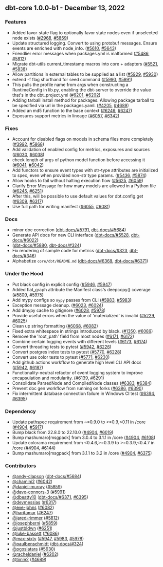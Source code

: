 ## dbt-core 1.0.0-b1 - December 13, 2022

### Features

- Added favor-state flag to optionally favor state nodes even if unselected node exists ([#2968](https://github.com/dbt-labs/dbt-core/issues/2968), [#5859](https://github.com/dbt-labs/dbt-core/pull/5859))
- Update structured logging. Convert to using protobuf messages. Ensure events are enriched with node_info. ([#5610](https://github.com/dbt-labs/dbt-core/issues/5610), [#5643](https://github.com/dbt-labs/dbt-core/pull/5643))
- Friendlier error messages when packages.yml is malformed ([#5486](https://github.com/dbt-labs/dbt-core/issues/5486), [#5812](https://github.com/dbt-labs/dbt-core/pull/5812))
- Migrate dbt-utils current_timestamp macros into core + adapters ([#5521](https://github.com/dbt-labs/dbt-core/issues/5521), [#5838](https://github.com/dbt-labs/dbt-core/pull/5838))
- Allow partitions in external tables to be supplied as a list ([#5929](https://github.com/dbt-labs/dbt-core/issues/5929), [#5930](https://github.com/dbt-labs/dbt-core/pull/5930))
- extend -f flag shorthand for seed command ([#5990](https://github.com/dbt-labs/dbt-core/issues/5990), [#5991](https://github.com/dbt-labs/dbt-core/pull/5991))
- This pulls the profile name from args when constructing a RuntimeConfig in lib.py, enabling the dbt-server to override the value that's in the dbt_project.yml ([#6201](https://github.com/dbt-labs/dbt-core/issues/6201), [#6202](https://github.com/dbt-labs/dbt-core/pull/6202))
- Adding tarball install method for packages. Allowing package tarball to be specified via url in the packages.yaml. ([#4205](https://github.com/dbt-labs/dbt-core/issues/4205), [#4689](https://github.com/dbt-labs/dbt-core/pull/4689))
- Added an md5 function to the base context ([#6246](https://github.com/dbt-labs/dbt-core/issues/6246), [#6247](https://github.com/dbt-labs/dbt-core/pull/6247))
- Exposures support metrics in lineage ([#6057](https://github.com/dbt-labs/dbt-core/issues/6057), [#6342](https://github.com/dbt-labs/dbt-core/pull/6342))

### Fixes

- Account for disabled flags on models in schema files more completely ([#3992](https://github.com/dbt-labs/dbt-core/issues/3992), [#5868](https://github.com/dbt-labs/dbt-core/pull/5868))
- Add validation of enabled config for metrics, exposures and sources ([#6030](https://github.com/dbt-labs/dbt-core/issues/6030), [#6038](https://github.com/dbt-labs/dbt-core/pull/6038))
- check length of args of python model function before accessing it ([#6041](https://github.com/dbt-labs/dbt-core/issues/6041), [#6042](https://github.com/dbt-labs/dbt-core/pull/6042))
- Add functors to ensure event types with str-type attributes are initialized to spec, even when provided non-str type params. ([#5436](https://github.com/dbt-labs/dbt-core/issues/5436), [#5874](https://github.com/dbt-labs/dbt-core/pull/5874))
- Allow hooks to fail without halting execution flow ([#5625](https://github.com/dbt-labs/dbt-core/issues/5625), [#6059](https://github.com/dbt-labs/dbt-core/pull/6059))
- Clarify Error Message for how many models are allowed in a Python file ([#6245](https://github.com/dbt-labs/dbt-core/issues/6245), [#6251](https://github.com/dbt-labs/dbt-core/pull/6251))
- After this, will be possible to use default values for dbt.config.get ([#6309](https://github.com/dbt-labs/dbt-core/issues/6309), [#6317](https://github.com/dbt-labs/dbt-core/pull/6317))
- Use full path for writing manifest ([#6055](https://github.com/dbt-labs/dbt-core/issues/6055), [#6081](https://github.com/dbt-labs/dbt-core/pull/6081))

### Docs

- minor doc correction ([dbt-docs/#5791](https://github.com/dbt-labs/dbt-docs/issues/5791), [dbt-docs/#5684](https://github.com/dbt-labs/dbt-docs/pull/5684))
- Generate API docs for new CLI interface ([dbt-docs/#5528](https://github.com/dbt-labs/dbt-docs/issues/5528), [dbt-docs/#6022](https://github.com/dbt-labs/dbt-docs/pull/6022))
-  ([dbt-docs/#5880](https://github.com/dbt-labs/dbt-docs/issues/5880), [dbt-docs/#324](https://github.com/dbt-labs/dbt-docs/pull/324))
- Fix rendering of sample code for metrics ([dbt-docs/#323](https://github.com/dbt-labs/dbt-docs/issues/323), [dbt-docs/#346](https://github.com/dbt-labs/dbt-docs/pull/346))
- Alphabetize `core/dbt/README.md` ([dbt-docs/#6368](https://github.com/dbt-labs/dbt-docs/issues/6368), [dbt-docs/#6371](https://github.com/dbt-labs/dbt-docs/pull/6371))

### Under the Hood

- Put black config in explicit config ([#5946](https://github.com/dbt-labs/dbt-core/issues/5946), [#5947](https://github.com/dbt-labs/dbt-core/pull/5947))
- Added flat_graph attribute the Manifest class's deepcopy() coverage ([#5809](https://github.com/dbt-labs/dbt-core/issues/5809), [#5975](https://github.com/dbt-labs/dbt-core/pull/5975))
- Add mypy configs so `mypy` passes from CLI ([#5983](https://github.com/dbt-labs/dbt-core/issues/5983), [#5983](https://github.com/dbt-labs/dbt-core/pull/5983))
- Exception message cleanup. ([#6023](https://github.com/dbt-labs/dbt-core/issues/6023), [#6024](https://github.com/dbt-labs/dbt-core/pull/6024))
- Add dmypy cache to gitignore ([#6028](https://github.com/dbt-labs/dbt-core/issues/6028), [#5978](https://github.com/dbt-labs/dbt-core/pull/5978))
- Provide useful errors when the value of 'materialized' is invalid ([#5229](https://github.com/dbt-labs/dbt-core/issues/5229), [#6025](https://github.com/dbt-labs/dbt-core/pull/6025))
- Clean up string formatting ([#6068](https://github.com/dbt-labs/dbt-core/issues/6068), [#6082](https://github.com/dbt-labs/dbt-core/pull/6082))
- Fixed extra whitespace in strings introduced by black. ([#1350](https://github.com/dbt-labs/dbt-core/issues/1350), [#6086](https://github.com/dbt-labs/dbt-core/pull/6086))
- Remove the 'root_path' field from most nodes ([#6171](https://github.com/dbt-labs/dbt-core/issues/6171), [#6172](https://github.com/dbt-labs/dbt-core/pull/6172))
- Combine certain logging events with different levels ([#6173](https://github.com/dbt-labs/dbt-core/issues/6173), [#6174](https://github.com/dbt-labs/dbt-core/pull/6174))
- Convert threading tests to pytest ([#5942](https://github.com/dbt-labs/dbt-core/issues/5942), [#6226](https://github.com/dbt-labs/dbt-core/pull/6226))
- Convert postgres index tests to pytest ([#5770](https://github.com/dbt-labs/dbt-core/issues/5770), [#6228](https://github.com/dbt-labs/dbt-core/pull/6228))
- Convert use color tests to pytest ([#5771](https://github.com/dbt-labs/dbt-core/issues/5771), [#6230](https://github.com/dbt-labs/dbt-core/pull/6230))
- Add github actions workflow to generate high level CLI API docs ([#5942](https://github.com/dbt-labs/dbt-core/issues/5942), [#6187](https://github.com/dbt-labs/dbt-core/pull/6187))
- Functionality-neutral refactor of event logging system to improve encapsulation and modularity. ([#6139](https://github.com/dbt-labs/dbt-core/issues/6139), [#6291](https://github.com/dbt-labs/dbt-core/pull/6291))
- Consolidate ParsedNode and CompiledNode classes ([#6383](https://github.com/dbt-labs/dbt-core/issues/6383), [#6384](https://github.com/dbt-labs/dbt-core/pull/6384))
- Prevent doc gen workflow from running on forks ([#6386](https://github.com/dbt-labs/dbt-core/issues/6386), [#6390](https://github.com/dbt-labs/dbt-core/pull/6390))
- Fix intermittent database connection failure in Windows CI test ([#6394](https://github.com/dbt-labs/dbt-core/issues/6394), [#6395](https://github.com/dbt-labs/dbt-core/pull/6395))

### Dependency

- Update pathspec requirement from ~=0.9.0 to >=0.9,<0.11 in /core ([#4904](https://github.com/dbt-labs/dbt-core/issues/4904), [#5917](https://github.com/dbt-labs/dbt-core/pull/5917))
- Bump black from 22.8.0 to 22.10.0 ([#4904](https://github.com/dbt-labs/dbt-core/issues/4904), [#6019](https://github.com/dbt-labs/dbt-core/pull/6019))
- Bump mashumaro[msgpack] from 3.0.4 to 3.1.1 in /core ([#4904](https://github.com/dbt-labs/dbt-core/issues/4904), [#6108](https://github.com/dbt-labs/dbt-core/pull/6108))
- Update colorama requirement from <0.4.6,>=0.3.9 to >=0.3.9,<0.4.7 in /core ([#4904](https://github.com/dbt-labs/dbt-core/issues/4904), [#6144](https://github.com/dbt-labs/dbt-core/pull/6144))
- Bump mashumaro[msgpack] from 3.1.1 to 3.2 in /core ([#4904](https://github.com/dbt-labs/dbt-core/issues/4904), [#6375](https://github.com/dbt-labs/dbt-core/pull/6375))

### Contributors
- [@andy-clapson](https://github.com/andy-clapson) ([dbt-docs/#5684](https://github.com/dbt-labs/dbt-docs/pull/5684))
- [@chamini2](https://github.com/chamini2) ([#6042](https://github.com/dbt-labs/dbt-core/pull/6042))
- [@daniel-murray](https://github.com/daniel-murray) ([#5859](https://github.com/dbt-labs/dbt-core/pull/5859))
- [@dave-connors-3](https://github.com/dave-connors-3) ([#5991](https://github.com/dbt-labs/dbt-core/pull/5991))
- [@dbeatty10](https://github.com/dbeatty10) ([dbt-docs/#6371](https://github.com/dbt-labs/dbt-docs/pull/6371), [#6395](https://github.com/dbt-labs/dbt-core/pull/6395))
- [@devmessias](https://github.com/devmessias) ([#6317](https://github.com/dbt-labs/dbt-core/pull/6317))
- [@eve-johns](https://github.com/eve-johns) ([#6082](https://github.com/dbt-labs/dbt-core/pull/6082))
- [@haritamar](https://github.com/haritamar) ([#6247](https://github.com/dbt-labs/dbt-core/pull/6247))
- [@jared-rimmer](https://github.com/jared-rimmer) ([#5812](https://github.com/dbt-labs/dbt-core/pull/5812))
- [@josephberni](https://github.com/josephberni) ([#5859](https://github.com/dbt-labs/dbt-core/pull/5859))
- [@justbldwn](https://github.com/justbldwn) ([#6251](https://github.com/dbt-labs/dbt-core/pull/6251))
- [@luke-bassett](https://github.com/luke-bassett) ([#6086](https://github.com/dbt-labs/dbt-core/pull/6086))
- [@max-sixty](https://github.com/max-sixty) ([#5947](https://github.com/dbt-labs/dbt-core/pull/5947), [#5983](https://github.com/dbt-labs/dbt-core/pull/5983), [#5978](https://github.com/dbt-labs/dbt-core/pull/5978))
- [@paulbenschmidt](https://github.com/paulbenschmidt) ([dbt-docs/#324](https://github.com/dbt-labs/dbt-docs/pull/324))
- [@pgoslatara](https://github.com/pgoslatara) ([#5930](https://github.com/dbt-labs/dbt-core/pull/5930))
- [@racheldaniel](https://github.com/racheldaniel) ([#6202](https://github.com/dbt-labs/dbt-core/pull/6202))
- [@timle2](https://github.com/timle2) ([#4689](https://github.com/dbt-labs/dbt-core/pull/4689))
